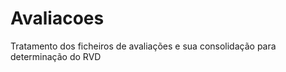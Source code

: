 Avaliacoes
==========

Tratamento dos ficheiros de avaliações e sua consolidação para determinação do RVD
